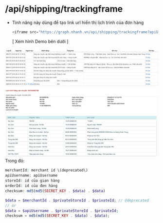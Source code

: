 # /api/shipping/trackingframe

* Tính năng này dùng để tạo link url hiển thị lịch trình của đơn hàng

  ```php
  <iframe src="https://graph.nhanh.vn/api/shipping/trackingframe?apiUsername=&storeId=&orderId=&checksum=" width="800" height="600"></iframe>
  ```

  \[ Xem hình Demo bên dưới \]

![](../.gitbook/assets/pasted_image_0.png)  
Trong đó: 
```php
merchantId: merchant id \(deprecated\) 
apiUsername: apiUsername 
storeId: id của gian hàng 
orderId: id của đơn hàng 
checksum: md5(md5(SECRET_KEY . $data) . $data)
```

```php
$data = $merchantId . $privateStoreId . $privateId; // @deprecated
// or
$data = $apiUsername . $privateStoreId . $privateId;
checksum = md5(md5(SECRET_KEY . $data) . $data);
```

